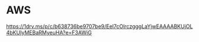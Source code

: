 # AWS


https://1drv.ms/p/c/b638736be9707be9/Eel7cOlrczgggLaYjwEAAAABKUjOL4bKUIyMEBaRMyeuHA?e=F3AWiG
